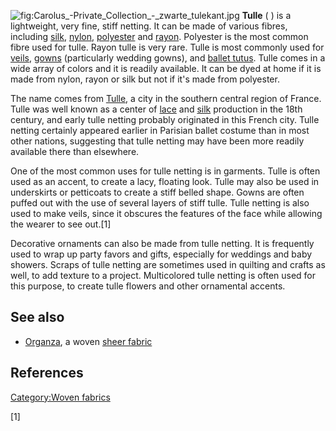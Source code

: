 ![](Carolus_-Private_Collection_-_zwarte_tulekant.jpg "fig:Carolus_-Private_Collection_-_zwarte_tulekant.jpg")
**Tulle** ( ) is a lightweight, very fine, stiff netting. It can be made
of various fibres, including [silk](silk "wikilink"),
[nylon](nylon "wikilink"), [polyester](polyester "wikilink") and
[rayon](rayon "wikilink"). Polyester is the most common fibre used for
tulle. Rayon tulle is very rare. Tulle is most commonly used for
[veils](veil "wikilink"), [gowns](gown "wikilink") (particularly wedding
gowns), and [ballet tutus](ballet_tutu "wikilink"). Tulle comes in a
wide array of colors and it is readily available. It can be dyed at home
if it is made from nylon, rayon or silk but not if it's made from
polyester.

The name comes from [Tulle](Tulle "wikilink"), a city in the southern
central region of France. Tulle was well known as a center of
[lace](lace "wikilink") and [silk](silk "wikilink") production in the
18th century, and early tulle netting probably originated in this French
city. Tulle netting certainly appeared earlier in Parisian ballet
costume than in most other nations, suggesting that tulle netting may
have been more readily available there than elsewhere.

One of the most common uses for tulle netting is in garments. Tulle is
often used as an accent, to create a lacy, floating look. Tulle may also
be used in underskirts or petticoats to create a stiff belled shape.
Gowns are often puffed out with the use of several layers of stiff
tulle. Tulle netting is also used to make veils, since it obscures the
features of the face while allowing the wearer to see out.[1]

Decorative ornaments can also be made from tulle netting. It is
frequently used to wrap up party favors and gifts, especially for
weddings and baby showers. Scraps of tulle netting are sometimes used in
quilting and crafts as well, to add texture to a project. Multicolored
tulle netting is often used for this purpose, to create tulle flowers
and other ornamental accents.

## See also

-   [Organza](Organza "wikilink"), a woven [sheer
    fabric](sheer_fabric "wikilink")

## References

[Category:Woven fabrics](Category:Woven_fabrics "wikilink")

[1]